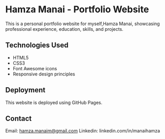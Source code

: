 # Hamza Manai - Portfolio Website

This is a personal portfolio website for myself,Hamza Manai, showcasing professional experience, education, skills, and projects.

## Technologies Used
- HTML5
- CSS3
- Font Awesome icons
- Responsive design principles

## Deployment
This website is deployed using GitHub Pages.

## Contact
Email: hamza.manaim@gmail.com
Linkedin: linkedin.com/in/manaihamza
